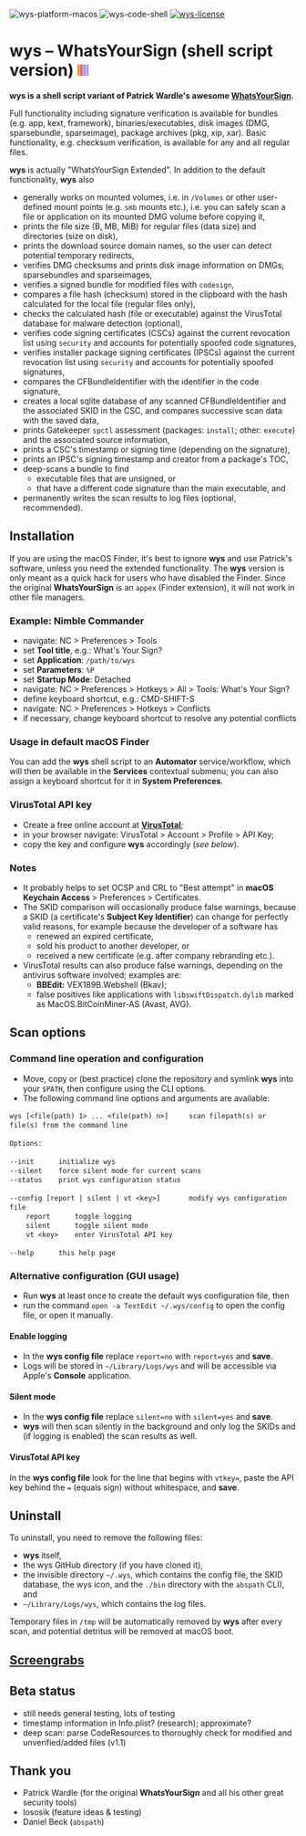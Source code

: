 ![wys-platform-macos](https://img.shields.io/badge/platform-macOS-lightgrey.svg)
![wys-code-shell](https://img.shields.io/badge/code-shell-yellow.svg)
[![wys-license](http://img.shields.io/badge/license-MIT+-blue.svg)](https://github.com/JayBrown/wys-WhatsYourSign-shell-script-version/blob/master/LICENSE)

# wys – WhatsYourSign (shell script version) <img src="https://github.com/JayBrown/wys-WhatsYourSign-shell-script-version/blob/master/img/jb-img.png" height="20px"/>

**wys is a shell script variant of Patrick Wardle's awesome [WhatsYourSign](https://github.com/objective-see/WhatsYourSign).**

Full functionality including signature verification is available for bundles (e.g. app, kext, framework), binaries/executables, disk images (DMG, sparsebundle, sparseimage), package archives (pkg, xip, xar). Basic functionality, e.g. checksum verification, is available for any and all regular files.

**wys** is actually "WhatsYourSign Extended". In addition to the default functionality, **wys** also

* generally works on mounted volumes, i.e. in `/Volumes` or other user-defined mount points (e.g. `smb` mounts etc.), i.e. you can safely scan a file or application on its mounted DMG volume before copying it,
* prints the file size (B, MB, MiB) for regular files (data size) and directories (size on disk),
* prints the download source domain names, so the user can detect potential temporary redirects,
* verifies DMG checksums and prints disk image information on DMGs, sparsebundles and sparseimages,
* verifies a signed bundle for modified files with `codesign`,
* compares a file hash (checksum) stored in the clipboard with the hash calculated for the local file (regular files only),
* checks the calculated hash (file or executable) against the VirusTotal database for malware detection (optional),
* verifies code signing certificates (CSCs) against the current revocation list using `security` and accounts for potentially spoofed code signatures,
* verifies installer package signing certificates (IPSCs) against the current revocation list using `security` and accounts for potentially spoofed signatures,
* compares the CFBundleIdentifier with the identifier in the code signature,
* creates a local sqlite database of any scanned CFBundleIdentifier and the associated SKID in the CSC, and compares successive scan data with the saved data,
* prints Gatekeeper `spctl` assessment (packages: `install`; other: `execute`) and the associated source information,
* prints a CSC's timestamp or signing time (depending on the signature),
* prints an IPSC's signing timestamp and creator from a package's TOC,
* deep-scans a bundle to find
  * executable files that are unsigned, or
  * that have a different code signature than the main executable, and
* permanently writes the scan results to log files (optional, recommended).

## Installation
If you are using the macOS Finder, it's best to ignore **wys** and use Patrick's software, unless you need the extended functionality. The **wys** version is only meant as a quick hack for users who have disabled the Finder. Since the original **WhatsYourSign** is an `appex` (Finder extension), it will not work in other file managers.

### Example: Nimble Commander
* navigate: NC > Preferences > Tools
* set **Tool title**, e.g.: What's Your Sign?
* set **Application**: `/path/to/wys`
* set **Parameters**: `%P`
* set **Startup Mode**: Detached
* navigate: NC > Preferences > Hotkeys > All > Tools: What's Your Sign?
* define keyboard shortcut, e.g.: CMD-SHIFT-S
* navigate: NC > Preferences > Hotkeys > Conflicts
* if necessary, change keyboard shortcut to resolve any potential conflicts

### Usage in default macOS Finder
You can add the **wys** shell script to an **Automator** service/workflow, which will then be available in the **Services** contextual submenu; you can also assign a keyboard shortcut for it in **System Preferences**.

### VirusTotal API key
* Create a free online account at **[VirusTotal](https://www.virustotal.com)**;
* in your browser navigate: VirusTotal > Account > Profile > API Key;
* copy the key and configure **wys** accordingly (*see below*).

### Notes
* It probably helps to set OCSP and CRL to "Best attempt" in **macOS Keychain Access** > Preferences > Certificates.
* The SKID comparison will occasionally produce false warnings, because a SKID (a certificate's **Subject Key Identifier**) can change for perfectly valid reasons, for example because the developer of a software has
  * renewed an expired certificate,
  * sold his product to another developer, or
  * received a new certificate (e.g. after company rebranding etc.).
* VirusTotal results can also produce false warnings, depending on the antivirus software involved; examples are:
  * **BBEdit:** VEX189B.Webshell (Bkav);
  * false positives like applications with `libswiftDispatch.dylib` marked as MacOS.BitCoinMiner-AS (Avast, AVG).

## Scan options

### Command line operation and configuration
* Move, copy or (best practice) clone the repository and symlink **wys** into your `$PATH`, then configure using the CLI options.
* The following command line options and arguments are available:

```
wys [<file(path) 1> ... <file(path) n>]		scan filepath(s) or file(s) from the command line

Options:

--init		initialize wys
--silent	force silent mode for current scans
--status	print wys configuration status

--config [report | silent | vt <key>]		modify wys configuration file
	report		toggle logging
	silent		toggle silent mode
	vt <key>	enter VirusTotal API key

--help		this help page
```

### Alternative configuration (GUI usage)
* Run **wys** at least once to create the default wys configuration file, then
* run the command `open -a TextEdit ~/.wys/config` to open the config file, or open it manually.

#### Enable logging
* In the **wys config file** replace `report=no` with `report=yes` and **save**.
* Logs will be stored in `~/Library/Logs/wys` and will be accessible via Apple's **Console** application.

#### Silent mode
* In the **wys config file** replace `silent=no` with `silent=yes` and **save**.
* **wys** will then scan silently in the background and only log the SKIDs and (if logging is enabled) the scan results as well.

#### VirusTotal API key
In the **wys config file** look for the line that begins with `vtkey=`, paste the API key behind the `=` (equals sign) without whitespace, and **save**.

## Uninstall
To uninstall, you need to remove the following files:

* **wys** itself,
* the wys GitHub directory (if you have cloned it),
* the invisible directory `~/.wys`, which contains the config file, the SKID database, the wys icon, and the `./bin` directory with the `abspath` CLI), and
* `~/Library/Logs/wys`, which contains the log files.

Temporary files in `/tmp` will be automatically removed by **wys** after every scan, and potential detritus will be removed at macOS boot.

## [Screengrabs](https://github.com/JayBrown/wys-WhatsYourSign-shell-script-version/blob/master/screengrabs.md)

## Beta status
* still needs general testing, lots of testing
* timestamp information in Info.plist? (research); approximate?
* deep scan: parse CodeResources to thoroughly check for modified and unverified/added files (v1.1)

## Thank you
* Patrick Wardle (for the original **WhatsYourSign** and all his other great security tools)
* lososik (feature ideas & testing)
* Daniel Beck (`abspath`)
